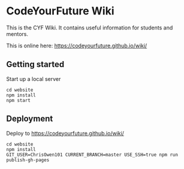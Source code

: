 # CodeYourFuture Wiki

This is the CYF Wiki. It contains useful information for students and mentors.

This is online here: https://codeyourfuture.github.io/wiki/

## Getting started

Start up a local server

```
cd website
npm install
npm start
```

## Deployment

Deploy to https://codeyourfuture.github.io/wiki/

```
cd website
npm install
GIT_USER=ChrisOwen101 CURRENT_BRANCH=master USE_SSH=true npm run publish-gh-pages
```
